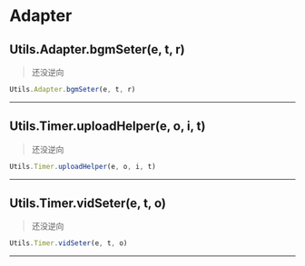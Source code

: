 # Adapter

## Utils.Adapter.bgmSeter(e, t, r)

> 还没逆向

```javascript
Utils.Adapter.bgmSeter(e, t, r)
```
---

## Utils.Timer.uploadHelper(e, o, i, t)

> 还没逆向

```javascript
Utils.Timer.uploadHelper(e, o, i, t)
```

---

## Utils.Timer.vidSeter(e, t, o)

> 还没逆向

```javascript
Utils.Timer.vidSeter(e, t, o)
```

---